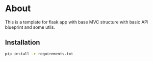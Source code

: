 # About

This is a template for flask app with base MVC structure with basic API blueprint and some utils.

## Installation

```bash
pip install -r requirements.txt
```


